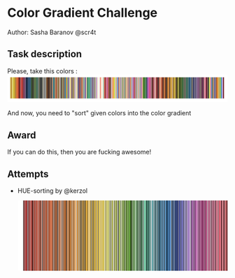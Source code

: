# Color Gradient Challenge
Author: Sasha Baranov @scr4t

## Task description

Please, take this colors : 
![given colors](/image.png)

And now, you need to "sort" given colors into the color gradient


## Award
If you can do this, then you are fucking awesome!


## Attempts

* HUE-sorting by @kerzol

  ![sorted colors by hue](/attempt-0/new-image.png)